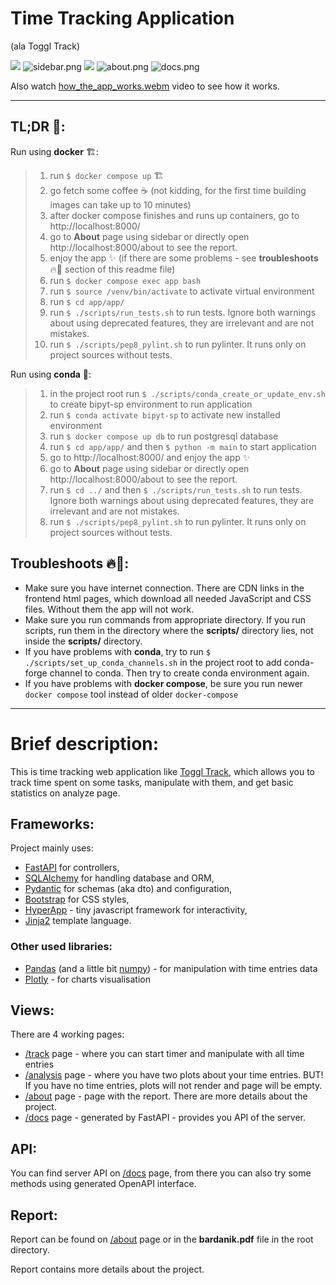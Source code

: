 # Time Tracking Application

(ala Toggl Track)

![](docs/images/track.png)
![sidebar.png](docs/images/sidebar.png)
![](docs/images/analysis.png)
![about.png](docs/images/about.png)
![docs.png](docs/images/docs.png)

Also watch [how_the_app_works.webm](doc%2Fhow_the_app_works.webm) video to see how it works.



***

## TL;DR 💨:

Run using **docker** 🏗:

> 1) run `$ docker compose up` 🏗
> 2) go fetch some coffee ☕ (not kidding, for the first time building images can take up to 10 minutes)
> 3) after docker compose finishes and runs up containers, go to http://localhost:8000/
> 4) go to **About** page using sidebar or directly open http://localhost:8000/about to see the report.
> 5) enjoy the app ✨ (if there are some problems - see **troubleshoots** 🔥🚒 section of this readme file)
> 6) run `$ docker compose exec app bash`
> 7) run `$ source /venv/bin/activate` to activate virtual environment
> 8) run `$ cd app/app/`
> 9) run `$ ./scripts/run_tests.sh` to run tests. Ignore both warnings about using deprecated features, they are
     irrelevant and are not mistakes.
> 10) run `$ ./scripts/pep8_pylint.sh` to run pylinter. It runs only on project sources without tests.


Run using **conda** 🐍:

> 1) in the project root run `$ ./scripts/conda_create_or_update_env.sh` to create bipyt-sp environment to run
     application
> 2) run `$ conda activate bipyt-sp` to activate new installed environment
> 3) run `$ docker compose up db` to run postgresql database
> 4) run `$ cd app/app/` and then `$ python -m main` to start application
> 5) go to http://localhost:8000/ and enjoy the app ✨
> 6) go to **About** page using sidebar or directly open http://localhost:8000/about to see the report.
> 7) run `$ cd ../` and then `$ ./scripts/run_tests.sh` to run tests. Ignore both warnings about using deprecated
     features, they are irrelevant and are not mistakes.
> 8) run `$ ./scripts/pep8_pylint.sh` to run pylinter. It runs only on project sources without tests.

## Troubleshoots 🔥🚒:

- Make sure you have internet connection. There are CDN links in the frontend html pages, which download all needed
  JavaScript and CSS files. Without them the app will not work.
- Make sure you run commands from appropriate directory. If you run scripts, run them in the directory where the
  **scripts/** directory lies, not inside the **scripts/** directory.
- If you have problems with **conda**, try to run `$ ./scripts/set_up_conda_channels.sh` in the project root to add
  conda-forge channel to conda. Then try to create conda environment again.
- If you have problems with **docker compose**, be sure you run newer `docker compose` tool instead of
  older `docker-compose`

***

# Brief description:

This is time tracking web application like [Toggl Track](https://toggl.com/), which allows you to track time spent on some tasks, manipulate with them, and get basic statistics on analyze page. 

## Frameworks:

Project mainly uses:
- [FastAPI](https://fastapi.tiangolo.com/) for controllers, 
- [SQLAlchemy](https://www.sqlalchemy.org/) for handling database and ORM, 
- [Pydantic](https://docs.pydantic.dev/) for schemas (aka dto) and configuration, 
- [Bootstrap](https://getbootstrap.com/) for CSS styles, 
- [HyperApp](https://github.com/jorgebucaran/hyperapp) - tiny javascript
framework for interactivity, 
- [Jinja2](https://jinja.palletsprojects.com/en/3.1.x/) template language.


### Other used libraries:
- [Pandas](https://pandas.pydata.org/) (and a little bit [numpy](https://numpy.org/)) - for manipulation with time entries data
- [Plotly](https://plotly.com/) - for charts visualisation


## Views:

There are 4 working pages:
- [/track](http://localhost:8000/track) page - where you can start timer and manipulate with all time entries
- [/analysis](http://localhost:8000/analysis) page - where you have two plots about your time entries. BUT! If you have no time entries, plots will not render and page will be empty.
- [/about](http://localhost:8000/about) page - page with the report. There are more details about the project.
- [/docs](http://localhost:8000/docs) page - generated by FastAPI - provides you API of the server.

## API:

You can find server API on [/docs](http://localhost:8000/docs) page, from there you can also try some methods using generated OpenAPI interface.

## Report:

Report can be found on [/about](http://localhost:8000/about) page or in the **bardanik.pdf** file in the root directory.

Report contains more details about the project.
